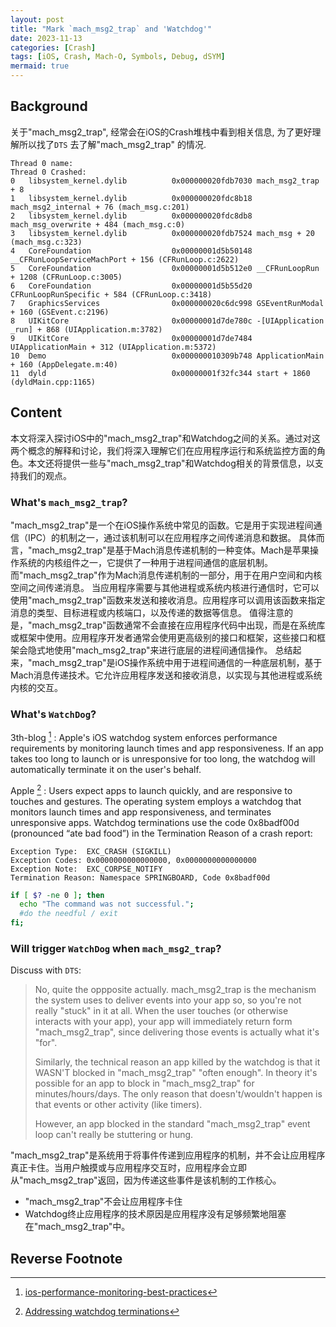 ```yaml
---
layout: post
title: "Mark `mach_msg2_trap` and 'Watchdog'"
date: 2023-11-13
categories: [Crash]
tags: [iOS, Crash, Mach-O, Symbols, Debug, dSYM]
mermaid: true
---
```



## Background

关于"mach_msg2_trap", 经常会在iOS的Crash堆栈中看到相关信息, 为了更好理解所以找了`DTS` 去了解"mach_msg2_trap" 的情况.

```Crash
Thread 0 name:
Thread 0 Crashed:
0   libsystem_kernel.dylib          0x000000020fdb7030 mach_msg2_trap + 8
1   libsystem_kernel.dylib          0x000000020fdc8b18 mach_msg2_internal + 76 (mach_msg.c:201)
2   libsystem_kernel.dylib          0x000000020fdc8db8 mach_msg_overwrite + 484 (mach_msg.c:0)
3   libsystem_kernel.dylib          0x000000020fdb7524 mach_msg + 20 (mach_msg.c:323)
4   CoreFoundation                  0x00000001d5b50148 __CFRunLoopServiceMachPort + 156 (CFRunLoop.c:2622)
5   CoreFoundation                  0x00000001d5b512e0 __CFRunLoopRun + 1208 (CFRunLoop.c:3005)
6   CoreFoundation                  0x00000001d5b55d20 CFRunLoopRunSpecific + 584 (CFRunLoop.c:3418)
7   GraphicsServices                0x000000020c6dc998 GSEventRunModal + 160 (GSEvent.c:2196)
8   UIKitCore                       0x00000001d7de780c -[UIApplication _run] + 868 (UIApplication.m:3782)
9   UIKitCore                       0x00000001d7de7484 UIApplicationMain + 312 (UIApplication.m:5372)
10  Demo                            0x000000010309b748 ApplicationMain + 160 (AppDelegate.m:40)
11  dyld                            0x00000001f32fc344 start + 1860 (dyldMain.cpp:1165)

```

## Content

本文将深入探讨iOS中的"mach_msg2_trap"和Watchdog之间的关系。通过对这两个概念的解释和讨论，我们将深入理解它们在应用程序运行和系统监控方面的角色。本文还将提供一些与"mach_msg2_trap"和Watchdog相关的背景信息，以支持我们的观点。

### What's `mach_msg2_trap`?

"mach_msg2_trap"是一个在iOS操作系统中常见的函数。它是用于实现进程间通信（IPC）的机制之一，通过该机制可以在应用程序之间传递消息和数据。
具体而言，"mach_msg2_trap"是基于Mach消息传递机制的一种变体。Mach是苹果操作系统的内核组件之一，它提供了一种用于进程间通信的底层机制。而"mach_msg2_trap"作为Mach消息传递机制的一部分，用于在用户空间和内核空间之间传递消息。
当应用程序需要与其他进程或系统内核进行通信时，它可以使用"mach_msg2_trap"函数来发送和接收消息。应用程序可以调用该函数来指定消息的类型、目标进程或内核端口，以及传递的数据等信息。
值得注意的是，"mach_msg2_trap"函数通常不会直接在应用程序代码中出现，而是在系统库或框架中使用。应用程序开发者通常会使用更高级别的接口和框架，这些接口和框架会隐式地使用"mach_msg2_trap"来进行底层的进程间通信操作。
总结起来，"mach_msg2_trap"是iOS操作系统中用于进程间通信的一种底层机制，基于Mach消息传递技术。它允许应用程序发送和接收消息，以实现与其他进程或系统内核的交互。

### What's `WatchDog`?

3th-blog [^Watchdog-3th]
:   Apple's iOS watchdog system enforces performance requirements by monitoring launch times and app responsiveness. If an app takes too long to launch or is unresponsive for too long, the watchdog will automatically terminate it on the user's behalf.

Apple [^Addressing-watchdog-terminations]
:   Users expect apps to launch quickly, and are responsive to touches and gestures. The operating system employs a watchdog that monitors launch times and app responsiveness, and terminates unresponsive apps. Watchdog terminations use the code 0x8badf00d (pronounced “ate bad food”) in the Termination Reason of a crash report:

```Crash
Exception Type:  EXC_CRASH (SIGKILL)
Exception Codes: 0x0000000000000000, 0x0000000000000000
Exception Note:  EXC_CORPSE_NOTIFY
Termination Reason: Namespace SPRINGBOARD, Code 0x8badf00d
```

```bash
if [ $? -ne 0 ]; then
  echo "The command was not successful.";
  #do the needful / exit
fi;
```

### Will trigger `WatchDog` when `mach_msg2_trap`?

Discuss with `DTS`:

>No, quite the oppposite actually.  mach_msg2_trap is the mechanism the
system uses to deliver events into your app so, so you're not really
"stuck" in it at all.  When the user touches (or otherwise interacts
with your app), your app will immediately return form "mach_msg2_trap",
since delivering those events is actually what it's "for".
>
>Similarly, the technical reason an app killed by the watchdog is that it
WASN'T blocked in "mach_msg2_trap" "often enough".  In theory it's
possible for an app to block in "mach_msg2_trap" for minutes/hours/days.
 The only reason that doesn't/wouldn't happen is that events or other
activity (like timers).
>
> However, an app blocked in the standard "mach_msg2_trap" event
loop can't really be stuttering or hung.

"mach_msg2_trap"是系统用于将事件传递到应用程序的机制，并不会让应用程序真正卡住。当用户触摸或与应用程序交互时，应用程序会立即从"mach_msg2_trap"返回，因为传递这些事件是该机制的工作核心。

* "mach_msg2_trap"不会让应用程序卡住
* Watchdog终止应用程序的技术原因是应用程序没有足够频繁地阻塞在"mach_msg2_trap"中。

## Reverse Footnote

[^Watchdog-3th]: [ios-performance-monitoring-best-practices](https://www.bugsnag.com/blog/ios-performance-monitoring-best-practices/)

[^Addressing-watchdog-terminations]: [Addressing watchdog terminations](https://developer.apple.com/documentation/xcode/addressing-watchdog-terminations)

